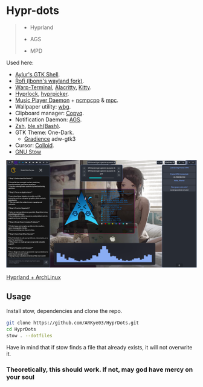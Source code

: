 # Hypr-dots

> - Hyprland
>
> - AGS
>
> - MPD

Used here:

- [Aylur's GTK Shell](https://github.com/Aylur/ags).
- [Rofi (lbonn's wayland fork)](https://github.com/lbonn/rofi).
- [Warp-Terminal](https://www.warp.dev/), [Alacritty](https://alacritty.org/), [Kitty](https://sw.kovidgoyal.net/kitty/).
- [Hyprlock](https://github.com/hyprwm/hyprlock), [hyprpicker](https://github.com/hyprwm/hyprpicker).
- [Music Player Daemon](https://musicpd.org/) + [ncmpcpp](https://github.com/ncmpcpp/ncmpcpp) & [mpc](https://github.com/MusicPlayerDaemon/mpc).
- Wallpaper utility: [wbg](https://codeberg.org/dnkl/wbg).
- Clipboard manager: [Copyq](https://github.com/hluk/CopyQ).
- Notification Daemon: [AGS](https://aylur.github.io/ags-docs/services/notifications/).
- [Zsh](https://www.zsh.org/), [ble.sh(Bash)](https://github.com/akinomyoga/ble.sh).
- GTK Theme: One-Dark.
  - [Gradience](https://github.com/GradienceTeam/Gradience) adw-gtk3
- Cursor: [Colloid](https://github.com/vinceliuice/Colloid-icon-theme).
- [GNU Stow](https://www.gnu.org/software/stow/)

!["Something went wrong :("](./public/HyprArch.png "Hyprland Arch theme")

[Hyprland + ArchLinux](https://github.com/ARKye03/dotfiles/tree/HyprArch)

## Usage

  Install stow, dependencies and clone the repo.
  
  ```sh
  git clone https://github.com/ARKye03/HyprDots.git
  cd HyprDots
  stow . --dotfiles
  ```

  Have in mind that if stow finds a file that already exists, it will not overwrite it.

### Theoretically, this should work. If not, may god have mercy on your soul
